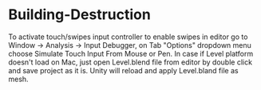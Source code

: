 # Building-Destruction

To activate touch/swipes input controller to enable swipes in editor go to Window -> Analysis -> Input Debugger, on Tab "Options" dropdown menu choose Simulate Touch Input From Mouse or Pen. 
In case if Level platform doesn't load on Mac, just open Level.blend file from editor by double click and save project as it is. Unity will reload and apply Level.bland file as mesh.